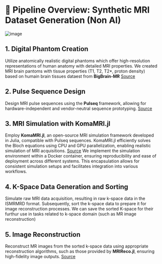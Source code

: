 # 🧠 Pipeline Overview: Synthetic MRI Dataset Generation (Non AI)

![image](https://github.com/user-attachments/assets/c2888572-c93d-4d52-bd8e-c6e5373bd177)



## 1. Digital Phantom Creation

Utilize anatomically realistic digital phantoms which offer high-resolution representations of human anatomy with detailed MRI properties.  We created MRI brain pantoms with tissue properties (T1, T2, T2*, proton density) based on humain brain tissues dataest from **BigBrain-MR** [Source](https://brainweb.bic.mni.mcgill.ca/brainweb/)
 

## 2. Pulse Sequence Design

Design MRI pulse sequences using the **Pulseq** framework, allowing for hardware-independent and vendor-neutral sequence prototyping. [Source](https://pulseq.github.io/)


## 3. MRI Simulation with KomaMRI.jl

Employ **KomaMRI.jl**, an open-source MRI simulation framework developed in Julia, compatible with Pulseq sequences. KomaMRI.jl efficiently solves the Bloch equations using CPU and GPU parallelization, enabling realistic simulation of MRI acquisitions. [Source](https://pubmed.ncbi.nlm.nih.gov/36877139/)
We implement the simulation environment within a Docker container, ensuring reproducibility and ease of deployment across different systems. This encapsulation allows for consistent simulation setups and facilitates integration into various workflows.

## 4. K-Space Data Generation and Sorting

Simulate raw MRI data acquisition, resulting in raw k-space data  in the ISMRMRD format. Subsequently, sort the k-space data to prepare it for image reconstruction processes. We can save the sorted K-space for their furthur use in tasks related to k-space domain (such as MR image reconstruction)

## 5. Image Reconstruction

Reconstruct MR images from the sorted k-space data using appropriate reconstruction algorithms, such as those provided by **MRIReco.jl**, ensuring high-fidelity image outputs. [Source](https://pubmed.ncbi.nlm.nih.gov/33817833/)



